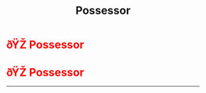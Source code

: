 ﻿---
lang: en-US
title: Possessor
prev: Minion
next: 
---
# <font color="red">ðŸŽ­ <b>Possessor</b></font> <Badge text="Ghost" type="tip" vertical="middle"/>
# <font color="red">ðŸŽ­ <b>Possessor</b></font> <Badge text="Ghost" type="tip" vertical="middle"/>
---


